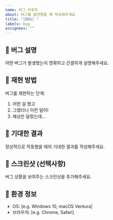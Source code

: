 ```yaml
---
name: 버그 리포트
about: 버그를 발견했을 때 작성해주세요
title: "[BUG] "
labels: bug
assignees: ""
---
```


## 🐞 버그 설명

어떤 버그가 발생했는지 명확하고 간결하게 설명해주세요.

## 🔄 재현 방법

버그를 재현하는 단계:

1. 어떤 걸 했고
2. 그랬더니 이런 일이!
3. 예상은 달랐는데...

## 🎯 기대한 결과

정상적으로 작동했을 때의 기대한 결과를 작성해주세요.

## 📸 스크린샷 (선택사항)

버그 상황을 보여주는 스크린샷을 추가해주세요.

## 🧾 환경 정보

- OS: [e.g. Windows 10, macOS Ventura]
- 브라우저: [e.g. Chrome, Safari]
